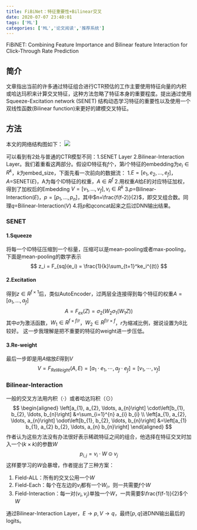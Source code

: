 ```yaml
---
title: FiBiNet：特征重要性+Bilinear交叉
date: 2020-07-07 23:40:01
tags: ['ML']
categories: ['ML','论文阅读','推荐系统']
---
```


FiBiNET: Combining Feature Importance and Bilinear feature Interaction for Click-Through Rate Prediction

## 简介
文章指出当前的许多通过特征组合进行CTR预估的工作主要使用特征向量的内积或哈达玛积来计算交叉特征，这种方法忽略了特征本身的重要程度。提出通过使用Squeeze-Excitation network (SENET) 结构动态学习特征的重要性以及使用一个双线性函数(Bilinear function)来更好的建模交叉特征。



## 方法
本文的网络结构图如下：
![](15941047971358.jpg)

可以看到有2处与普通的CTR模型不同：1.SENET Layer 2.Bilinear-Interaction Layer。我们着重看这两部分。假设ID特征有$f$个，第$i$个特征的embedding为$e_i \in R^k$，$k$为embed_size，下面先看一次前向的数据流：
1.$E=[e_1,e_2,...,e_f]$，$A$=SENET($E$)，A为每个ID特征的权重，$A\in R^f$
2.用权重$A$给$E$的对应特征加权，得到了加权后的Embedding $V=[v_1,...,v_f],v_i\in R^k$
3.$p$=Bilinear-Interaction($E$)，$p=[p_1,...,p_n]$，其中$n=\frac{f(f-2)}{2}$，即交叉组合数。同理$q$=Bilinear-Interaction($V$)
4.将$p$和$q$concat起来之后过DNN输出结果。

### SENET
#### 1.Squeeze
将每一个ID特征压缩到一个标量，压缩可以是mean-pooling或者max-pooling，下面是mean-pooling的数学表示
$$
z_i = F_{sq}(e_i) = \frac{1}{k}\sum_{t=1}^ke_i^{(t)}
$$
#### 2.Excitation
得到$z\in R^{f\times 1}$后，类似AutoEncoder，过两层全连接得到每个特征的权重$A=[a_1,...,a_f]$
$$
A=F_{e x}(Z)=\sigma_{2}\left(W_{2} \sigma_{1}\left(W_{1} Z\right)\right)
$$
其中$\sigma$为激活函数，$W_1\in R^{f\times f/r}$，$W_2\in R^{f/r \times f}$，$r$为缩减比例，据说设置为8比较好。
这一步我理解是把不重要的特征的weight进一步压低。
#### 3.Re-weight
最后一步即是用$A$缩放$E$得到$V$
$$
V=F_{R e W e i g h t}(A, E)=\left[a_{1} \cdot e_{1}, \cdots, a_{f} \cdot e_{f}\right]=\left[v_{1}, \cdots, v_{f}\right]
$$

### Bilinear-Interaction
一般的交叉方法用内积（$\cdot$）或者哈达玛积（$\odot$）
$$
\begin{aligned}
\left[a_{1}, a_{2}, \ldots, a_{n}\right] \cdot\left[b_{1}, b_{2}, \ldots, b_{n}\right] &=\sum_{i=1}^{n} a_{i} b_{i} \\
\left[a_{1}, a_{2}, \ldots, a_{n}\right] \odot\left[b_{1}, b_{2}, \ldots, b_{n}\right] &=\left[a_{1} b_{1}, a_{2} b_{2}, \ldots, a_{n} b_{n}\right]
\end{aligned}
$$
作者认为这些方法没有办法很好表示稀疏特征之间的组合，他选择在特征交叉时加入一个($k\times k$)的参数$W$
$$
p_{i,j} = v_i \cdot W \odot v_j
$$
这样要学习的$W$会暴增，作者提出了三种方案：
1. Field-ALL：所有的交叉公用一个$W$
2. Field-Each：每个在左边的$v_i$都有一个$W_i$，则一共需要$f$个$W$
3. Field-Interaction：每一对$(v_i,v_j)$单独一个$W$，一共需要$\frac{f(f-1)}{2}$个$W$

通过Bilinear-Interaction Layer，$E \to p, V \to q$，最终$[p,q]$进DNN输出最后的logits。